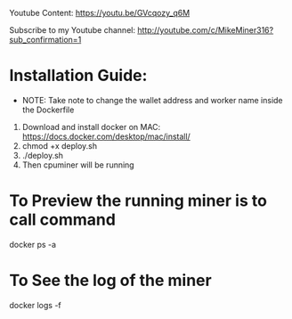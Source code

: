 Youtube Content: https://youtu.be/GVcqozy_q6M

Subscribe to my Youtube channel: http://youtube.com/c/MikeMiner316?sub_confirmation=1

# Installation Guide:
* NOTE: Take note to change the wallet address and worker name inside the Dockerfile

1. Download and install docker on MAC: https://docs.docker.com/desktop/mac/install/
2. chmod +x deploy.sh
3. ./deploy.sh
4. Then cpuminer will be running


# To Preview the running miner is to call command
docker ps -a

# To See the log of the miner
docker logs <containerID> -f


